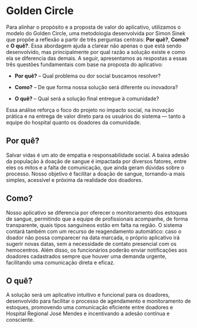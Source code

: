 # **Golden Circle**

Para alinhar o propósito e a proposta de valor do aplicativo, utilizamos o modelo do Golden Circle, uma metodologia desenvolvida por Simon Sinek que propõe a reflexão a partir de três perguntas centrais: **Por quê?**, **Como?** e **O quê?**. Essa abordagem ajuda a clarear não apenas o que está sendo desenvolvido, mas principalmente por qual razão a solução existe e como ela se diferencia das demais. A seguir, apresentamos as respostas a essas três questões fundamentais com base na proposta do aplicativo:


- **Por quê?** – Qual problema ou dor social buscamos resolver?

- **Como?** – De que forma nossa solução será diferente ou inovadora?

- **O quê?** – Qual será a solução final entregue à comunidade?



Essa análise reforça o foco do projeto no impacto social, na inovação prática e na entrega de valor direto para os usuários do sistema — tanto a equipe do hospital quanto os doadores da comunidade.

## Por quê?
Salvar vidas é um ato de empatia e responsabilidade social. A baixa adesão da população à doação de sangue é impactada por diversos fatores, entre eles os mitos e a falta de comunicação, que ainda geram dúvidas sobre o processo. Nosso objetivo é facilitar a doação de sangue, tornando-a mais simples, acessível e próxima da realidade dos doadores.

## Como? 
Nosso aplicativo se diferencia por oferecer o monitoramento dos estoques de sangue, permitindo que a equipe de profissionais acompanhe, de forma transparente, quais tipos sanguíneos estão em falta na região. O sistema contará também com um recurso de reagendamento automático: caso o doador não possa comparecer na data marcada, o próprio aplicativo irá sugerir novas datas, sem a necessidade de contato presencial com os hemocentros. Além disso, os funcionários poderão enviar notificações aos doadores cadastrados sempre que houver uma demanda urgente, facilitando uma comunicação direta e eficaz.

## O quê?
A solução será um aplicativo intuitivo e funcional para os doadores, desenvolvido para facilitar o processo de agendamento e monitoramento de estoques, promovendo uma comunicação eficiente entre doadores e Hospital Regional José Mendes e incentivando a adesão contínua e consciente.



